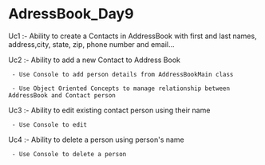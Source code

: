 # AdressBook_Day9
Uc1 :- Ability to create a Contacts in AddressBook with first and last names, address,city, state, zip, phone number and email...

Uc2 :- Ability to add a new Contact to Address Book

     - Use Console to add person details from AddressBookMain class

     - Use Object Oriented Concepts to manage relationship between AddressBook and Contact person
 
Uc3 :- Ability to edit existing contact person using their name 
     
     - Use Console to edit

Uc4 :-   Ability to delete a person using person's name 

     - Use Console to delete a person   

      
